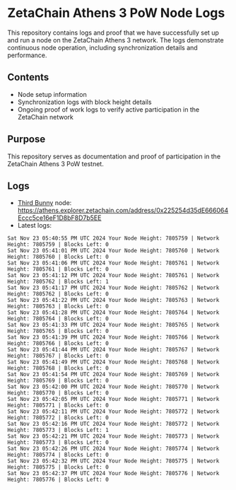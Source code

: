 # ZetaChain Athens 3 PoW Node Logs
This repository contains logs and proof that we have successfully set up and run a node on the ZetaChain Athens 3 network. The logs demonstrate continuous node operation, including synchronization details and performance.

## Contents
- Node setup information
- Synchronization logs with block height details
- Ongoing proof of work logs to verify active participation in the ZetaChain network

## Purpose
This repository serves as documentation and proof of participation in the ZetaChain Athens 3 PoW testnet.

## Logs

- [Third Bunny](https://thirdbunny.xyz/) node: https://athens.explorer.zetachain.com/address/0x225254d35dE666064Eccc5ce16eF1D8bF8D7b5EE
- Latest logs:
```
Sat Nov 23 05:40:55 PM UTC 2024 Your Node Height: 7805759 | Network Height: 7805759 | Blocks Left: 0
Sat Nov 23 05:41:01 PM UTC 2024 Your Node Height: 7805760 | Network Height: 7805760 | Blocks Left: 0
Sat Nov 23 05:41:06 PM UTC 2024 Your Node Height: 7805761 | Network Height: 7805761 | Blocks Left: 0
Sat Nov 23 05:41:12 PM UTC 2024 Your Node Height: 7805761 | Network Height: 7805762 | Blocks Left: 1
Sat Nov 23 05:41:17 PM UTC 2024 Your Node Height: 7805762 | Network Height: 7805762 | Blocks Left: 0
Sat Nov 23 05:41:22 PM UTC 2024 Your Node Height: 7805763 | Network Height: 7805763 | Blocks Left: 0
Sat Nov 23 05:41:28 PM UTC 2024 Your Node Height: 7805764 | Network Height: 7805764 | Blocks Left: 0
Sat Nov 23 05:41:33 PM UTC 2024 Your Node Height: 7805765 | Network Height: 7805765 | Blocks Left: 0
Sat Nov 23 05:41:39 PM UTC 2024 Your Node Height: 7805766 | Network Height: 7805766 | Blocks Left: 0
Sat Nov 23 05:41:44 PM UTC 2024 Your Node Height: 7805767 | Network Height: 7805767 | Blocks Left: 0
Sat Nov 23 05:41:49 PM UTC 2024 Your Node Height: 7805768 | Network Height: 7805768 | Blocks Left: 0
Sat Nov 23 05:41:54 PM UTC 2024 Your Node Height: 7805769 | Network Height: 7805769 | Blocks Left: 0
Sat Nov 23 05:42:00 PM UTC 2024 Your Node Height: 7805770 | Network Height: 7805770 | Blocks Left: 0
Sat Nov 23 05:42:05 PM UTC 2024 Your Node Height: 7805771 | Network Height: 7805771 | Blocks Left: 0
Sat Nov 23 05:42:11 PM UTC 2024 Your Node Height: 7805772 | Network Height: 7805772 | Blocks Left: 0
Sat Nov 23 05:42:16 PM UTC 2024 Your Node Height: 7805772 | Network Height: 7805773 | Blocks Left: 1
Sat Nov 23 05:42:21 PM UTC 2024 Your Node Height: 7805773 | Network Height: 7805773 | Blocks Left: 0
Sat Nov 23 05:42:26 PM UTC 2024 Your Node Height: 7805774 | Network Height: 7805774 | Blocks Left: 0
Sat Nov 23 05:42:32 PM UTC 2024 Your Node Height: 7805775 | Network Height: 7805775 | Blocks Left: 0
Sat Nov 23 05:42:37 PM UTC 2024 Your Node Height: 7805776 | Network Height: 7805776 | Blocks Left: 0
```
